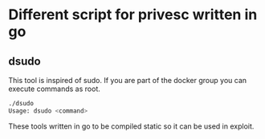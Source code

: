 # Different script for privesc written in go

## dsudo

This tool is inspired of sudo. If you are part of the docker group you can execute 
commands as root.

```sh
./dsudo 
Usage: dsudo <command>
```

These tools written in go to be compiled static so it can be used in exploit.

